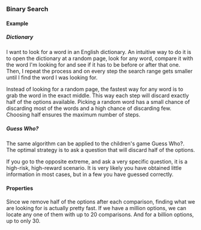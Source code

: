 ### Binary Search

#### Example

##### Dictionary

I want to look for a word in an English dictionary. An intuitive way to do it
is to open the dictionary at a random page, look for any word, compare it with
the word I'm looking for and see if it has to be before or after that one.
Then, I repeat the process and on every step the search range gets smaller
until I find the word I was looking for.

Instead of looking for a random page, the fastest way for any word is to grab
the word in the exact middle. This way each step will discard exactly half of
the options available. Picking a random word has a small chance of discarding
most of the words and a high chance of discarding few. Choosing half ensures
the maximum number of steps.

##### Guess Who?

The same algorithm can be applied to the children's game Guess Who?. The
optimal strategy is to ask a question that will discard half of the options.

If you go to the opposite extreme, and ask a very specific question, it is
a high-risk, high-reward scenario. It is very likely you have obtained little
information in most cases, but in a few you have guessed correctly.

#### Properties

Since we remove half of the options after each comparison, finding what we are
looking for is actually pretty fast. If we have a million options, we can
locate any one of them with up to 20 comparisons. And for a billion options,
up to only 30.
